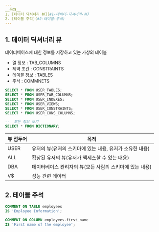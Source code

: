 ```yaml
---
__목차__
1. [데이터 딕셔너리 뷰](#1-데이터-딕셔너리-뷰)
2. [테이블 주석](#2-테이블-주석)
---
```


## 1. 데이터 딕셔너리 뷰
데이터베이스에 대한 정보를 저장하고 있는 가상의 테이블

* 열 정보 : TAB_COLUMNS
* 제약 조건 : CONSTRAINTS
* 테이블 정보 : TABLES
* 주석 : COMMNETS

```SQL
SELECT * FROM USER_TABLES;
SELECT * FROM USER_TAB_COLUMNS;
SELECT * FROM USER_INDEXES;
SELECT * FROM USER_VIEWS;
SELECT * FROM USER_CONSTRAINTS;
SELECT * FROM USER_CONS_COLUMNS;

--  모든 정보 보기
SELECT * FROM DICTIONARY;
```

| 뷰 접두어 | 목적 |
|---|---|
| USER | 유저의 뷰(유저의 스키마에 있는 내용, 유저가 소유한 내용) |
| ALL | 확장된 유저의 뷰(유저가 액세스할 수 있는 내용) |
| DBA | 데이터베이스 관리자의 뷰(모든 사람의 스키마에 있는 내용) |
| V$ | 성능 관련 데이터 |


## 2. 테이블 주석
```SQL
COMMENT ON TABLE employees
IS 'Employee Information';

COMMENT ON COLUMN employees.first_name
IS 'First name of the employee';
```
